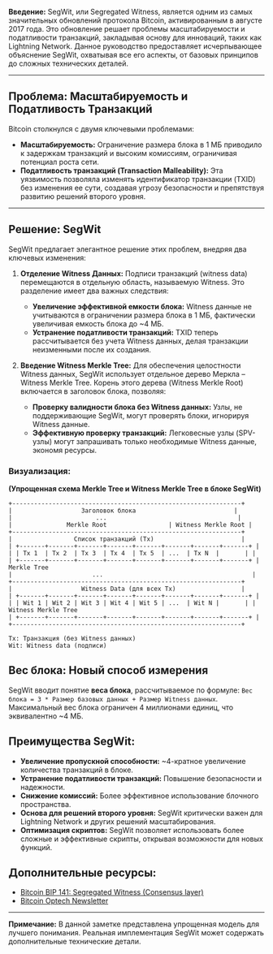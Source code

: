 **Введение:** SegWit, или Segregated Witness, является одним из самых значительных обновлений протокола Bitcoin, активированным в августе 2017 года.  Это обновление решает проблемы масштабируемости и податливости транзакций, закладывая основу для инноваций, таких как Lightning Network. Данное руководство предоставляет исчерпывающее объяснение SegWit, охватывая все его аспекты, от базовых принципов до сложных технических деталей.

---

## Проблема: Масштабируемость и Податливость Транзакций

Bitcoin столкнулся с двумя ключевыми проблемами:

* **Масштабируемость:** Ограничение размера блока в 1 МБ приводило к задержкам транзакций и высоким комиссиям, ограничивая потенциал роста сети.
* **Податливость транзакций (Transaction Malleability):** Эта уязвимость позволяла изменять идентификатор транзакции (TXID) без изменения ее сути, создавая угрозу безопасности и препятствуя развитию решений второго уровня.

---

## Решение: SegWit

SegWit предлагает элегантное решение этих проблем, внедряя два ключевых изменения:

1. **Отделение Witness Данных:** Подписи транзакций (witness data) перемещаются в отдельную область, называемую Witness.  Это разделение имеет два важных следствия:
    * **Увеличение эффективной емкости блока:** Witness данные не учитываются в ограничении размера блока в 1 МБ, фактически увеличивая емкость блока до ~4 МБ.
    * **Устранение податливости транзакций:**  TXID теперь рассчитывается без учета Witness данных, делая транзакции неизменными после их создания.

2. **Введение Witness Merkle Tree:** Для обеспечения целостности Witness данных, SegWit использует отдельное дерево Меркла – Witness Merkle Tree. Корень этого дерева (Witness Merkle Root) включается в заголовок блока, позволяя:
   * **Проверку валидности блока без Witness данных:** Узлы, не поддерживающие SegWit, могут проверять блоки, игнорируя Witness данные.
   * **Эффективную проверку транзакций:** Легковесные узлы (SPV-узлы) могут запрашивать только необходимые Witness данные, экономя ресурсы.


### Визуализация:

**(Упрощенная схема Merkle Tree и Witness Merkle Tree в блоке SegWit)**

    +---------------------------------------------------------------+
    |                   Заголовок блока                           |
    |                       ...                                    |
    |               Merkle Root                 | Witness Merkle Root |  
    +---------------------------------------------------------------+
    |                 Список транзакций (Tx)                        |
    | +-------+-------+-------+-------+-------+-------+-------+-------+ |
    | | Tx 1  | Tx 2  | Tx 3  | Tx 4  | Tx 5  | ...  | Tx N  |       | |
    | +-------+-------+-------+-------+-------+-------+-------+-------+ | Merkle Tree
    |                      ...                                         |
    +---------------------------------------------------------------+
    |                   Witness Data (для всех Tx)                  |
    | +-------+-------+-------+-------+-------+-------+-------+-------+ |
    | | Wit 1 | Wit 2 | Wit 3 | Wit 4 | Wit 5 | ...  | Wit N |       | | Witness Merkle Tree
    | +-------+-------+-------+-------+-------+-------+-------+-------+ |
    +---------------------------------------------------------------+

    Tx: Транзакция (без Witness данных)
    Wit: Witness data (подписи)


## Вес блока: Новый способ измерения

SegWit вводит понятие **веса блока**, рассчитываемое по формуле:  `Вес блока = 3 * Размер базовых данных + Размер Witness данных`. Максимальный вес блока ограничен 4 миллионами единиц, что эквивалентно ~4 МБ.

## Преимущества SegWit:

* **Увеличение пропускной способности:**  ~4-кратное увеличение количества транзакций в блоке.
* **Устранение податливости транзакций:** Повышение безопасности и надежности.
* **Снижение комиссий:** Более эффективное использование блочного пространства.
* **Основа для решений второго уровня:** SegWit критически важен для Lightning Network и других решений масштабирования.
* **Оптимизация скриптов:**  SegWit позволяет использовать более сложные и эффективные скрипты, открывая возможности для новых функций.

## Дополнительные ресурсы:

* [Bitcoin BIP 141: Segregated Witness (Consensus layer)](https://github.com/bitcoin/bips/blob/master/bip-0141.mediawiki)
* [Bitcoin Optech Newsletter](https://bitcoinops.org/en/newsletters/)


---  
**Примечание:** В данной заметке  представлена  упрощенная  модель для  лучшего понимания.  Реальная  имплементация SegWit  может  содержать  дополнительные  технические  детали.